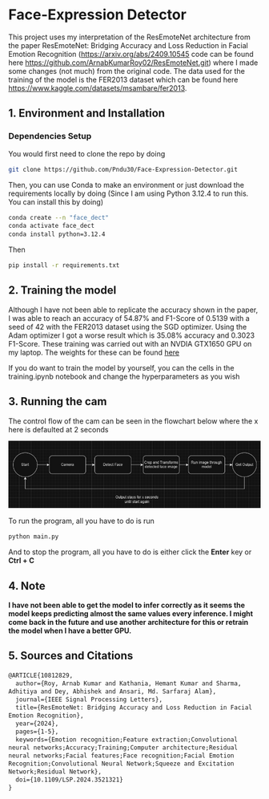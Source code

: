 


# Face-Expression Detector

This project uses my interpretation of the ResEmoteNet architecture from the paper ResEmoteNet: Bridging Accuracy and Loss Reduction in Facial Emotion Recognition (https://arxiv.org/abs/2409.10545 code can be found here https://github.com/ArnabKumarRoy02/ResEmoteNet.git) where I made some changes (not much) from the original code. The data used for the training of the model is the FER2013 dataset which can be found here https://www.kaggle.com/datasets/msambare/fer2013.


## 1. Environment and Installation


### Dependencies Setup

You would first need to clone the repo by doing 
```bash
git clone https://github.com/Pndu30/Face-Expression-Detector.git
```

Then, you can use Conda to make an environment or just download the requirements locally by doing
(Since I am using Python 3.12.4 to run this. You can install this by doing)
```bash
conda create --n "face_dect"
conda activate face_dect
conda install python=3.12.4
```

Then
```bash
pip install -r requirements.txt
```


## 2. Training the model



Although I have not been able to replicate the accuracy shown in the paper, I was able to reach an accuracy of 54.87% and F1-Score of 0.5139 with a seed of 42 with the FER2013 dataset using the SGD optimizer. Using the Adam optimizer I got a worse result which is 35.08% accuracy and 0.3023 F1-Score. These training was carried out with an NVDIA GTX1650 GPU on my laptop. The weights for these can be found [here](https://drive.google.com/drive/folders/1FEjaAr4Oo6blp9uZK5PvYA88xGBdzRoL?usp=sharing) 


If you do want to train the model by yourself, you can the cells in the training.ipynb notebook and change the hyperparameters as you wish



## 3. Running the cam


The control flow of the cam can be seen in the flowchart below where the x here is defaulted at 2 seconds

![Control Flow](./control_cycle.png)


To run the program, all you have to do is run 
```bash
python main.py
```

And to stop the program, all you have to do is either click the **Enter** key or **Ctrl + C**


## 4. Note
**I have not been able to get the model to infer correctly as it seems the model keeps predicting almost the same values every inference. I might come back in the future and use another architecture for this or retrain the model when I have a better GPU.**


## 5. Sources and Citations


```text
@ARTICLE{10812829,
  author={Roy, Arnab Kumar and Kathania, Hemant Kumar and Sharma, Adhitiya and Dey, Abhishek and Ansari, Md. Sarfaraj Alam},
  journal={IEEE Signal Processing Letters}, 
  title={ResEmoteNet: Bridging Accuracy and Loss Reduction in Facial Emotion Recognition}, 
  year={2024},
  pages={1-5},
  keywords={Emotion recognition;Feature extraction;Convolutional neural networks;Accuracy;Training;Computer architecture;Residual neural networks;Facial features;Face recognition;Facial Emotion Recognition;Convolutional Neural Network;Squeeze and Excitation Network;Residual Network},
  doi={10.1109/LSP.2024.3521321}
}
```
